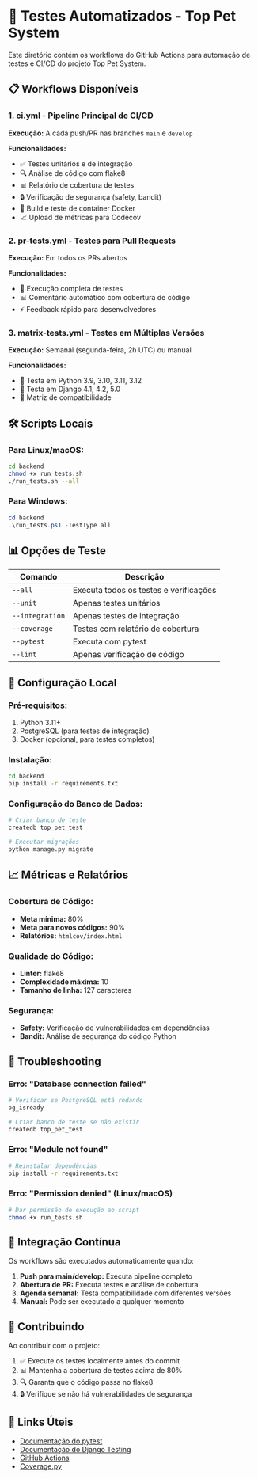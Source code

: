 # 🚀 Testes Automatizados - Top Pet System

Este diretório contém os workflows do GitHub Actions para automação de testes e CI/CD do projeto Top Pet System.

## 📋 Workflows Disponíveis

### 1. **ci.yml** - Pipeline Principal de CI/CD
**Execução:** A cada push/PR nas branches `main` e `develop`

**Funcionalidades:**
- ✅ Testes unitários e de integração
- 🔍 Análise de código com flake8
- 📊 Relatório de cobertura de testes
- 🔒 Verificação de segurança (safety, bandit)
- 🐳 Build e teste de container Docker
- 📈 Upload de métricas para Codecov

### 2. **pr-tests.yml** - Testes para Pull Requests
**Execução:** Em todos os PRs abertos

**Funcionalidades:**
- 🧪 Execução completa de testes
- 📊 Comentário automático com cobertura de código
- ⚡ Feedback rápido para desenvolvedores

### 3. **matrix-tests.yml** - Testes em Múltiplas Versões
**Execução:** Semanal (segunda-feira, 2h UTC) ou manual

**Funcionalidades:**
- 🐍 Testa em Python 3.9, 3.10, 3.11, 3.12
- 🎯 Testa em Django 4.1, 4.2, 5.0
- 🔄 Matriz de compatibilidade

## 🛠️ Scripts Locais

### Para Linux/macOS:
```bash
cd backend
chmod +x run_tests.sh
./run_tests.sh --all
```

### Para Windows:
```powershell
cd backend
.\run_tests.ps1 -TestType all
```

## 📊 Opções de Teste

| Comando | Descrição |
|---------|-----------|
| `--all` | Executa todos os testes e verificações |
| `--unit` | Apenas testes unitários |
| `--integration` | Apenas testes de integração |
| `--coverage` | Testes com relatório de cobertura |
| `--pytest` | Executa com pytest |
| `--lint` | Apenas verificação de código |

## 🔧 Configuração Local

### Pré-requisitos:
1. Python 3.11+
2. PostgreSQL (para testes de integração)
3. Docker (opcional, para testes completos)

### Instalação:
```bash
cd backend
pip install -r requirements.txt
```

### Configuração do Banco de Dados:
```bash
# Criar banco de teste
createdb top_pet_test

# Executar migrações
python manage.py migrate
```

## 📈 Métricas e Relatórios

### Cobertura de Código:
- **Meta mínima:** 80%
- **Meta para novos códigos:** 90%
- **Relatórios:** `htmlcov/index.html`

### Qualidade do Código:
- **Linter:** flake8
- **Complexidade máxima:** 10
- **Tamanho de linha:** 127 caracteres

### Segurança:
- **Safety:** Verificação de vulnerabilidades em dependências
- **Bandit:** Análise de segurança do código Python

## 🚨 Troubleshooting

### Erro: "Database connection failed"
```bash
# Verificar se PostgreSQL está rodando
pg_isready

# Criar banco de teste se não existir
createdb top_pet_test
```

### Erro: "Module not found"
```bash
# Reinstalar dependências
pip install -r requirements.txt
```

### Erro: "Permission denied" (Linux/macOS)
```bash
# Dar permissão de execução ao script
chmod +x run_tests.sh
```

## 🔄 Integração Contínua

Os workflows são executados automaticamente quando:

1. **Push para main/develop:** Executa pipeline completo
2. **Abertura de PR:** Executa testes e análise de cobertura
3. **Agenda semanal:** Testa compatibilidade com diferentes versões
4. **Manual:** Pode ser executado a qualquer momento

## 📝 Contribuindo

Ao contribuir com o projeto:

1. ✅ Execute os testes localmente antes do commit
2. 📊 Mantenha a cobertura de testes acima de 80%
3. 🔍 Garanta que o código passa no flake8
4. 🔒 Verifique se não há vulnerabilidades de segurança

## 🔗 Links Úteis

- [Documentação do pytest](https://docs.pytest.org/)
- [Documentação do Django Testing](https://docs.djangoproject.com/en/stable/topics/testing/)
- [GitHub Actions](https://docs.github.com/en/actions)
- [Coverage.py](https://coverage.readthedocs.io/)